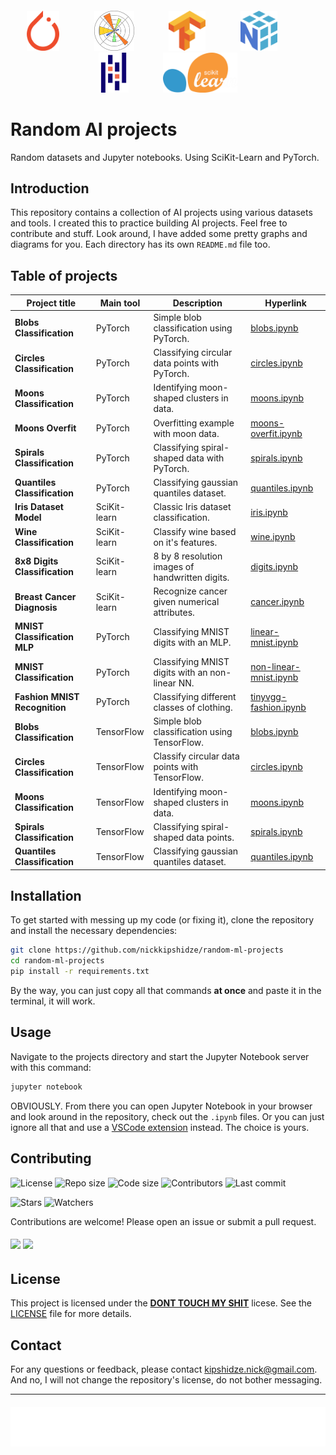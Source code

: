 <h6 align="center">
    <img alt="PyTorch logo" src="./images/pytorch.png" height=64>
    &nbsp;&nbsp;&nbsp;&nbsp;&nbsp;&nbsp;&nbsp;&nbsp;&nbsp;&nbsp;&nbsp;&nbsp;
    <img alt="Matplotlib logo" src="./images/matplotlib.png" height=64>
    &nbsp;&nbsp;&nbsp;&nbsp;&nbsp;&nbsp;&nbsp;&nbsp;&nbsp;&nbsp;&nbsp;&nbsp;
    <img alt="TensorFlow logo" src="./images/tensorflow.png" height=64>
    &nbsp;&nbsp;&nbsp;&nbsp;&nbsp;&nbsp;&nbsp;&nbsp;&nbsp;&nbsp;&nbsp;&nbsp;
    <img alt="NumPy logo" src="./images/numpy.png" height=64>
    &nbsp;&nbsp;&nbsp;&nbsp;&nbsp;&nbsp;&nbsp;&nbsp;&nbsp;&nbsp;&nbsp;&nbsp;
    <img alt="Pandas logo" src="./images/pandas.png" height=64>
    &nbsp;&nbsp;&nbsp;&nbsp;&nbsp;&nbsp;&nbsp;&nbsp;&nbsp;&nbsp;&nbsp;&nbsp;
    <img alt="SciKit-learn logo" src="./images/sklearn.png" height=64>
</h6>

# Random AI projects

Random datasets and Jupyter notebooks. Using SciKit-Learn and PyTorch.

## Introduction

This repository contains a collection of AI projects using various datasets and tools. I created this to practice building AI projects. Feel free to contribute and stuff. Look around, I have added some pretty graphs and diagrams for you. Each directory has its own `README.md` file too.

## Table of projects

| Project title                | Main tool    | Description                                    | Hyperlink |
|------------------------------|--------------|------------------------------------------------|-----------|
| **Blobs Classification**     | PyTorch      | Simple blob classification using PyTorch.      | [blobs.ipynb](./pytorch-dots/blobs.ipynb) |
| **Circles Classification**   | PyTorch      | Classifying circular data points with PyTorch. | [circles.ipynb](./pytorch-dots/circles.ipynb) |
| **Moons Classification**     | PyTorch      | Identifying moon-shaped clusters in data.      | [moons.ipynb](./pytorch-dots/moons.ipynb) |
| **Moons Overfit**            | PyTorch      | Overfitting example with moon data.            | [moons-overfit.ipynb](./pytorch-dots/moons-overfit.ipynb) |
| **Spirals Classification**   | PyTorch      | Classifying spiral-shaped data with PyTorch.   | [spirals.ipynb](./pytorch-dots/spirals.ipynb) |
| **Quantiles Classification** | PyTorch      | Classifying gaussian quantiles dataset.        | [quantiles.ipynb](./pytorch-dots/quantiles.ipynb) |
| **Iris Dataset Model**       | SciKit-learn | Classic Iris dataset classification.           | [iris.ipynb](./sklearn-toy/iris.ipynb) |
| **Wine Classification**      | SciKit-learn | Classify wine based on it's features.          | [wine.ipynb](./sklearn-toy/wine.ipynb) |
| **8x8 Digits Classification**| SciKit-learn | 8 by 8 resolution images of handwritten digits.| [digits.ipynb](./sklearn-toy/digits.ipynb) |
| **Breast Cancer Diagnosis**  | SciKit-learn | Recognize cancer given numerical attributes.   | [cancer.ipynb](./sklearn-toy/cancer.ipynb) |
| **MNIST Classification MLP** | PyTorch      | Classifying MNIST digits with an MLP.          | [linear-mnist.ipynb](./pytorch-vision/linear-mnist.ipynb) |
| **MNIST Classification**     | PyTorch      | Classifying MNIST digits with an non-linear NN.| [non-linear-mnist.ipynb](./pytorch-vision/non-linear-mnist.ipynb) |
| **Fashion MNIST Recognition**| PyTorch      | Classifying different classes of clothing.     | [tinyvgg-fashion.ipynb](./pytorch-vision/tinyvgg-fashion.ipynb) |
| **Blobs Classification**     | TensorFlow   | Simple blob classification using TensorFlow.   | [blobs.ipynb](./tensorflow-dots/blobs.ipynb) |
| **Circles Classification**   | TensorFlow   | Classify circular data points with TensorFlow. | [circles.ipynb](./tensorflow-dots/circles.ipynb) |
| **Moons Classification**     | TensorFlow   | Identifying moon-shaped clusters in data.      | [moons.ipynb](./tensorflow-dots/moons.ipynb) |
| **Spirals Classification**   | TensorFlow   | Classifying spiral-shaped data points.         | [spirals.ipynb](./tensorflow-dots/spirals.ipynb) |
| **Quantiles Classification** | TensorFlow   | Classifying gaussian quantiles dataset.        | [quantiles.ipynb](./tensorflow-dots/quantiles.ipynb) |

## Installation

To get started with messing up my code (or fixing it), clone the repository and install the necessary dependencies:

```bash
git clone https://github.com/nickkipshidze/random-ml-projects
cd random-ml-projects
pip install -r requirements.txt
```

By the way, you can just copy all that commands **at once** and paste it in the terminal, it will work.

## Usage

Navigate to the projects directory and start the Jupyter Notebook server with this command:

```bash
jupyter notebook
```

OBVIOUSLY. From there you can open Jupyter Notebook in your browser and look around in the repository, check out the `.ipynb` files. Or you can just ignore all that and use a [VSCode extension](https://marketplace.visualstudio.com/items?itemName=ms-toolsai.jupyter) instead. The choice is yours.

## Contributing

![License](https://img.shields.io/badge/license-DONT%20TOUCH%20MY%20SHIT-yellow)
![Repo size](https://img.shields.io/github/repo-size/nickkipshidze/random-ml-projects)
![Code size](https://img.shields.io/github/languages/code-size/nickkipshidze/random-ml-projects)
![Contributors](https://img.shields.io/github/contributors/nickkipshidze/random-ml-projects)
![Last commit](https://img.shields.io/github/last-commit/nickkipshidze/random-ml-projects)

![Stars](https://img.shields.io/github/stars/nickkipshidze/random-ml-projects)
![Watchers](https://img.shields.io/github/watchers/nickkipshidze/random-ml-projects)

Contributions are welcome! Please open an issue or submit a pull request.

<h6>
    <img src="https://github-readme-stats.vercel.app/api/pin/?username=nickkipshidze&repo=random-ml-projects&theme=react&hide_border=true&show_owner=true" height=160>
    <img src="https://github-readme-stats.vercel.app/api/top-langs/?username=nickkipshidze&repo=random-ml-projects&theme=react&hide_border=true&layout=compact" height=160>
</h6>

## License

This project is licensed under the <u>**DONT TOUCH MY SHIT**</u> licese. See the [LICENSE](./LICENSE) file for more details.

## Contact

For any questions or feedback, please contact [kipshidze.nick@gmail.com](mailto:kipshidze.nick@gmail.com). And no, I will not change the repository's license, do not bother messaging.

---

<h6 align="center">
    <img alt="Stupid message" src="https://raw.githubusercontent.com/NickKipshidze/NickKipshidze/main/name.svg">
</h6>
